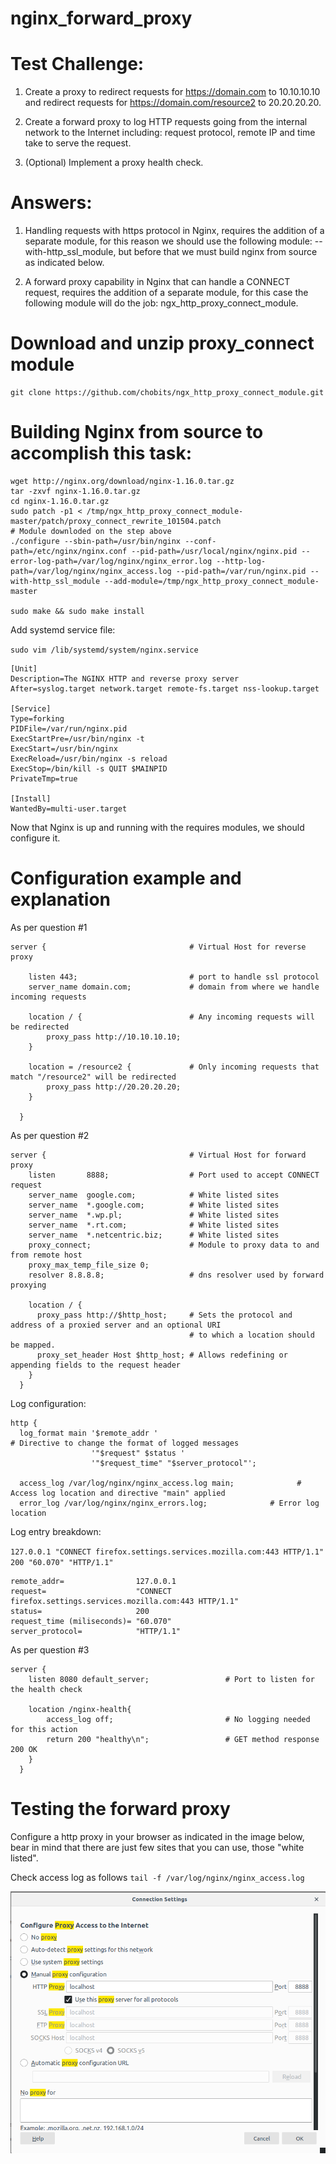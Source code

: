 # nginx_forward_proxy
# Test Challenge:

1) Create a proxy to redirect requests for https://domain.com to 10.10.10.10 
and redirect requests for https://domain.com/resource2 to 20.20.20.20.

2) Create a forward proxy to log HTTP requests going from the internal network to the Internet including: request protocol, remote IP and time take to serve the request.

3) (Optional) Implement a proxy health check.

# Answers:

1) Handling requests with https protocol in Nginx, requires the addition of a separate module, for this reason we should use the following module: --with-http_ssl_module, but before that we must build nginx from source as indicated below.

2) A forward proxy capability in Nginx that can handle a CONNECT request, requires the addition of a separate module, for this case the following module will do the job: ngx_http_proxy_connect_module.

# Download and unzip proxy_connect module


```
git clone https://github.com/chobits/ngx_http_proxy_connect_module.git
```

# Building Nginx from source to accomplish this task:

```
wget http://nginx.org/download/nginx-1.16.0.tar.gz 
tar -zxvf nginx-1.16.0.tar.gz 
cd nginx-1.16.0.tar.gz
sudo patch -p1 < /tmp/ngx_http_proxy_connect_module-master/patch/proxy_connect_rewrite_101504.patch
# Module downloded on the step above 
./configure --sbin-path=/usr/bin/nginx --conf-path=/etc/nginx/nginx.conf --pid-path=/usr/local/nginx/nginx.pid --error-log-path=/var/log/nginx/nginx_error.log --http-log-path=/var/log/nginx/nginx_access.log --pid-path=/var/run/nginx.pid --with-http_ssl_module --add-module=/tmp/ngx_http_proxy_connect_module-master

sudo make && sudo make install
```

Add systemd service file:

`sudo vim /lib/systemd/system/nginx.service`

```
[Unit]
Description=The NGINX HTTP and reverse proxy server
After=syslog.target network.target remote-fs.target nss-lookup.target

[Service]
Type=forking
PIDFile=/var/run/nginx.pid
ExecStartPre=/usr/bin/nginx -t
ExecStart=/usr/bin/nginx
ExecReload=/usr/bin/nginx -s reload
ExecStop=/bin/kill -s QUIT $MAINPID
PrivateTmp=true

[Install]
WantedBy=multi-user.target
```

Now that Nginx is up and running with the requires modules, we should configure it.

# Configuration example and explanation

As per question #1

```
server {                                # Virtual Host for reverse proxy

    listen 443;                         # port to handle ssl protocol
    server_name domain.com;             # domain from where we handle incoming requests

    location / {                        # Any incoming requests will be redirected
        proxy_pass http://10.10.10.10;
    }

    location = /resource2 {             # Only incoming requests that match "/resource2" will be redirected
        proxy_pass http://20.20.20.20;
    }

  }

```
As per question #2

```
server {                                # Virtual Host for forward proxy
    listen       8888;                  # Port used to accept CONNECT request
    server_name  google.com;            # White listed sites
    server_name  *.google.com;          # White listed sites
    server_name  *.wp.pl;               # White listed sites
    server_name  *.rt.com;              # White listed sites
    server_name  *.netcentric.biz;      # White listed sites
    proxy_connect;                      # Module to proxy data to and from remote host
    proxy_max_temp_file_size 0;
    resolver 8.8.8.8;                   # dns resolver used by forward proxying

    location / {
      proxy_pass http://$http_host;     # Sets the protocol and address of a proxied server and an optional URI  
                                        # to which a location should be mapped.
      proxy_set_header Host $http_host; # Allows redefining or appending fields to the request header
    }
  }

```
Log configuration:

```
http {
  log_format main '$remote_addr '       									# Directive to change the format of logged messages             
                  '"$request" $status '										
                  '"$request_time" "$server_protocol"';		

  access_log /var/log/nginx/nginx_access.log main;				# Access log location and directive "main" applied
  error_log /var/log/nginx/nginx_errors.log;              # Error log location

```

Log entry breakdown:

`127.0.0.1 "CONNECT firefox.settings.services.mozilla.com:443 HTTP/1.1" 200 "60.070" "HTTP/1.1"`


```
remote_addr=                127.0.0.1 
request=                    "CONNECT firefox.settings.services.mozilla.com:443 HTTP/1.1" 
status=                     200 
request_time (miliseconds)= "60.070" 
server_protocol=            "HTTP/1.1"
```

As per question #3

```
server {
    listen 8080 default_server; 				# Port to listen for the health check

    location /nginx-health{
        access_log off;         				# No logging needed for this action
        return 200 "healthy\n"; 				# GET method response 200 OK
    }
  }

```

# Testing the forward proxy

Configure a http proxy in your browser as indicated in the image below, bear in mind that there are just few sites that you can use, those "white listed".

Check access log as follows `tail -f /var/log/nginx/nginx_access.log`


![alt text](https://github.com/xxfroxx/nginx_forward_proxy/blob/master/Screenshot%20from%202019-07-05%2003-40-15.png)

